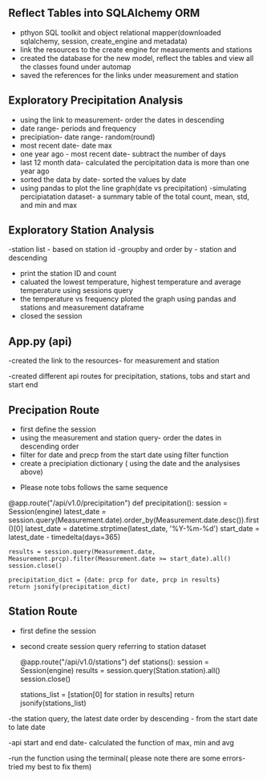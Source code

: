 ## Reflect Tables into SQLAlchemy ORM 
- pthyon SQL toolkit and object relational mapper(downloaded sqlalchemy, session, create_engine and metadata)
- link the resources to the create engine for measurements and stations 
- created the database for the new model, reflect the tables and view all the classes found under automap
- saved the references for the links under measurement and station
## Exploratory Precipitation Analysis 
- using the link to measurement- order the dates in descending
- date range- periods and frequency
- precipiation- date range- random(round)
- most recent date- date max
- one year ago - most recent date- subtract the number of days
- last 12 month data- calculated the percipitation data is more than one year ago
- sorted the data by date- sorted the values by date
- using pandas to plot the line graph(date vs precipitation)
-simulating percipiatation dataset- a summary table of the total count, mean, std, and min and max
## Exploratory Station Analysis 
-station list - based on station id 
-groupby and order by - station and descending 
- print the station ID and count
- caluated the lowest temperature, highest temperature and average temperature using sessions query
- the temperature vs frequency ploted the graph using pandas and stations and measurement dataframe
- closed the session

## App.py (api) 
-created the link to the resources- for measurement and station 

-created different api routes for precipitation, stations, tobs and start and start end

## Precipation Route 
- first define the session
- using the measurement and station query- order the dates in descending order
- filter for date and precp from the start date using filter function
- create a precipiation dictionary ( using the date and the analysises above)
* Please note tobs follows the same sequence 

@app.route("/api/v1.0/precipitation")
def precipitation():
    session = Session(engine)
    latest_date = session.query(Measurement.date).order_by(Measurement.date.desc()).first()[0]
    latest_date = datetime.strptime(latest_date, '%Y-%m-%d')
    start_date = latest_date - timedelta(days=365)
    
    results = session.query(Measurement.date, Measurement.prcp).filter(Measurement.date >= start_date).all()
    session.close()
    
    precipitation_dict = {date: prcp for date, prcp in results}
    return jsonify(precipitation_dict)
    
## Station Route 
- first define the session
- second create session query referring to station dataset
  
  @app.route("/api/v1.0/stations")
def stations():
    session = Session(engine)
    results = session.query(Station.station).all()
    session.close()
    
    stations_list = [station[0] for station in results]
    return jsonify(stations_list)


  
-the station query, the latest date order by descending - from the start date to late date 

-api start and end date- calculated the function of max, min and avg 

-run the function using the terminal( please note there are some errors- tried my best to fix them) 
  

  
   
